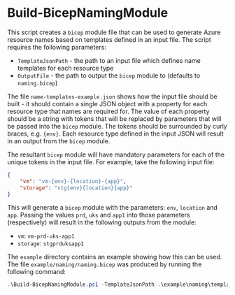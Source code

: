 # Build-BicepNamingModule

This script creates a `bicep` module file that can be used to generate Azure resource names based on templates defined in an input file.  The script requires the following parameters:

- `TemplateJsonPath` - the path to an input file which defines name templates for each resource type
- `OutputFile` - the path to output the `bicep` module to (defaults to `naming.bicep`)

The file `name-templates-example.json` shows how the input file should be built - it should contain a single JSON object with a property for each resource type that names are required for.  The value of each property should be a string with tokens that will be replaced by parameters that will be passed into the `bicep` module.  The tokens should be surrounded by curly braces, e.g. `{env}`.  Each resource type defined in the input JSON will result in an output from the `bicep` module.

The resultant `bicep` module will have mandatory parameters for each of the unique tokens in the input file.  For example, take the following input file:

```json
{
    "vm": "vm-{env}-{location}-{app}",
    "storage": "stg{env}{location}{app}"
}
```

This will generate a `bicep` module with the parameters: `env`, `location` and `app`.  Passing the values `prd`, `uks` and `app1` into those parameters (respectively) will result in the following outputs from the module:

- `vm`: `vm-prd-uks-app1`
- `storage`: `stgprduksapp1`

The `example` directory contains an example showing how this can be used.  The file `example/naming/naming.bicep` was produced by running the following command:

```powershell
.\Build-BicepNamingModule.ps1 -TemplateJsonPath .\example\naming\templates.json -OutputFile .\example\naming\naming.bicep
```
